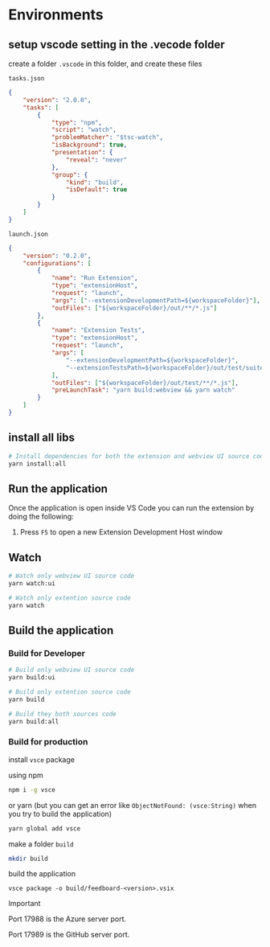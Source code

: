# Environments

## setup vscode setting in the .vecode folder

create a folder `.vscode` in this folder, and create these files

`tasks.json`

```json
{
    "version": "2.0.0",
    "tasks": [
        {
            "type": "npm",
            "script": "watch",
            "problemMatcher": "$tsc-watch",
            "isBackground": true,
            "presentation": {
                "reveal": "never"
            },
            "group": {
                "kind": "build",
                "isDefault": true
            }
        }
    ]
}
```

`launch.json`

```json
{
    "version": "0.2.0",
    "configurations": [
        {
            "name": "Run Extension",
            "type": "extensionHost",
            "request": "launch",
            "args": ["--extensionDevelopmentPath=${workspaceFolder}"],
            "outFiles": ["${workspaceFolder}/out/**/*.js"]
        },
        {
            "name": "Extension Tests",
            "type": "extensionHost",
            "request": "launch",
            "args": [
                "--extensionDevelopmentPath=${workspaceFolder}",
                "--extensionTestsPath=${workspaceFolder}/out/test/suite/index"
            ],
            "outFiles": ["${workspaceFolder}/out/test/**/*.js"],
            "preLaunchTask": "yarn build:webview && yarn watch"
        }
    ]
}
```

## install all libs

```bash
# Install dependencies for both the extension and webview UI source code
yarn install:all
```

## Run the application

Once the application is open inside VS Code you can run the extension by doing the following:

1. Press `F5` to open a new Extension Development Host window

## Watch

```bash
# Watch only webview UI source code
yarn watch:ui

# Watch only extention source code
yarn watch
```

## Build the application

### Build for Developer

```bash
# Build only webview UI source code
yarn build:ui

# Build only extention source code
yarn build

# Build they both sources code
yarn build:all
```

### Build for production

install `vsce` package

using npm

```bash
npm i -g vsce
```

or yarn (but you can get an error like `ObjectNotFound: (vsce:String)` when you try to build the application)

```bash
yarn global add vsce
```

make a folder `build`

```bash
mkdir build
```

build the application

```
vsce package -o build/feedboard-<version>.vsix
```

> [!IMPORTANT]
> Port 17988 is the Azure server port.
>
> Port 17989 is the GitHub server port.
